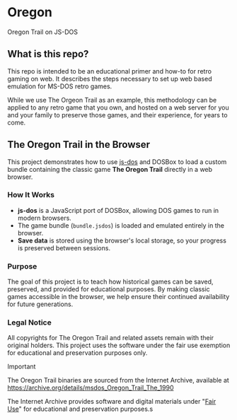 # Oregon
Oregon Trail on JS-DOS

## What is this repo?

This repo is intended to be an educational primer and how-to for retro gaming on web.  It describes the steps necessary to set up web based emulation for MS-DOS retro games.

While we use The Orgeon Trail as an example, this methodology can be applied to any retro game that you own, and hosted on a web server for you and your family to preserve those games, and their experience, for years to come.

## The Oregon Trail in the Browser

This project demonstrates how to use [js-dos](https://js-dos.com/) and DOSBox to load a custom bundle containing the classic game **The Oregon Trail** directly in a web browser.

### How It Works
- **js-dos** is a JavaScript port of DOSBox, allowing DOS games to run in modern browsers.
- The game bundle (`bundle.jsdos`) is loaded and emulated entirely in the browser.
- **Save data** is stored using the browser's local storage, so your progress is preserved between sessions.

### Purpose
The goal of this project is to teach how historical games can be saved, preserved, and provided for educational purposes. By making classic games accessible in the browser, we help ensure their continued availability for future generations.

### Legal Notice
All copyrights for The Oregon Trail and related assets remain with their original holders. This project uses the software under the fair use exemption for educational and preservation purposes only.

> [!IMPORTANT]
> The Oregon Trail binaries are sourced from the Internet Archive, available at https://archive.org/details/msdos_Oregon_Trail_The_1990
>
> The Internet Archive provides software and digital materials under "[Fair Use](https://en.wikipedia.org/wiki/Fair_use)" for educational and preservation purposes.s